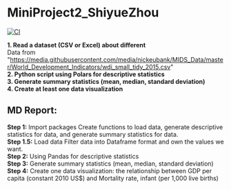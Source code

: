 # MiniProject2_ShiyueZhou
[![CI](https://github.com/nogibjj/MiniProject3_ShiyueZhou/actions/workflows/cicd.yml/badge.svg)](https://github.com/nogibjj/MiniProject3_ShiyueZhou/actions/workflows/cicd.yml)

**1. Read a dataset (CSV or Excel) about different**  
   Data from  "https://media.githubusercontent.com/media/nickeubank/MIDS_Data/master/World_Development_Indicators/wdi_small_tidy_2015.csv"  
**2. Python script using Polars for descriptive statistics**  
**3. Generate summary statistics (mean, median, standard deviation)**  
**4. Create at least one data visualization**  


## MD Report:

**Step 1:** Import packages Create functions to load data, generate descriptive statistics for data, and generate summary statistics for data.  
**Step 1.5:** Load data Filter data into Dataframe format and own the values we want.  
**Step 2:** Using Pandas for descriptive statistics  
**Step 3:** Generate summary statistics (mean, median, standard deviation)  
**Step 4:** Create one data visualization: the relationship between GDP per capita (constant 2010 US$) and Mortality rate,   infant (per 1,000 live births)